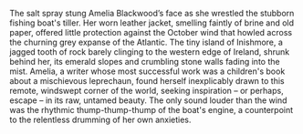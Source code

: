 The salt spray stung Amelia Blackwood’s face as she wrestled the stubborn fishing boat's tiller.  Her worn leather jacket, smelling faintly of brine and old paper, offered little protection against the October wind that howled across the churning grey expanse of the Atlantic.  The tiny island of Inishmore, a jagged tooth of rock barely clinging to the western edge of Ireland, shrunk behind her, its emerald slopes and crumbling stone walls fading into the mist. Amelia, a writer whose most successful work was a children's book about a mischievous leprechaun, found herself inexplicably drawn to this remote, windswept corner of the world, seeking inspiration – or perhaps, escape – in its raw, untamed beauty. The only sound louder than the wind was the rhythmic thump-thump-thump of the boat's engine, a counterpoint to the relentless drumming of her own anxieties.
